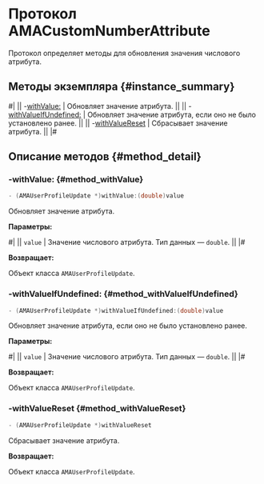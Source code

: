 # Протокол AMACustomNumberAttribute

Протокол определяет методы для обновления значения числового атрибута.

## Методы экземпляра {#instance_summary}

#|
|| -[withValue:](#method_withValue) | Обновляет значение атрибута. ||
|| -[withValueIfUndefined:](#method_withValueIfUndefined) | Обновляет значение атрибута, если оно не было установлено ранее. ||
|| -[withValueReset](#method_withValueReset) | Сбрасывает значение атрибута. ||
|#

## Описание методов {#method_detail}

### -withValue: {#method_withValue}

```objectivec translate=no
- (AMAUserProfileUpdate *)withValue:(double)value
```

Обновляет значение атрибута.

**Параметры:**

#|
|| `value` | Значение числового атрибута. Тип данных — `double`. ||
|#

**Возвращает:**

Объект класса `AMAUserProfileUpdate`.

### -withValueIfUndefined: {#method_withValueIfUndefined}

```objectivec translate=no
- (AMAUserProfileUpdate *)withValueIfUndefined:(double)value
```

Обновляет значение атрибута, если оно не было установлено ранее.

**Параметры:**

#|
|| `value` | Значение числового атрибута. Тип данных — `double`. ||
|#

**Возвращает:**

Объект класса `AMAUserProfileUpdate`.

### -withValueReset {#method_withValueReset}

```objectivec translate=no
- (AMAUserProfileUpdate *)withValueReset
```

Сбрасывает значение атрибута.

**Возвращает:**

Объект класса `AMAUserProfileUpdate`.
